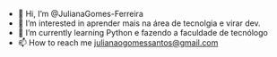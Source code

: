 - 👋 Hi, I’m @JulianaGomes-Ferreira
- 👀 I’m interested in  aprender mais na área de tecnolgia e virar dev.
- 🌱 I’m currently learning  Python e fazendo a faculdade de tecnólogo
- 📫 How to reach me  julianaogomessantos@gmail.com

<!---
JulianaGomes-Ferreira/JulianaGomes-Ferreira is a ✨ special ✨ repository because its `README.md` (this file) appears on your GitHub profile.
You can click the Preview link to take a look at your changes.
--->
